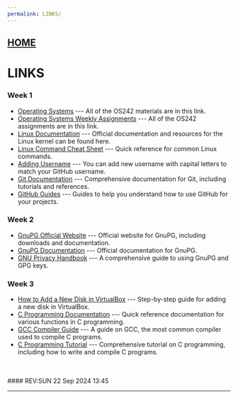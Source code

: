```yaml
---
permalink: LINKS/
---
```


## [HOME](../)
# LINKS

### Week 1
* [Operating Systems](https://os.vlsm.org/) --- All of the OS242 materials are in this link.  
* [Operating Systems Weekly Assignments](https://demos.vlsm.org/) --- All of the OS242 assignments are in this link.  
* [Linux Documentation](https://www.kernel.org/doc/) --- Official documentation and resources for the Linux kernel can be found here.  
* [Linux Command Cheat Sheet](https://www.linuxtrainingacademy.com/linux-commands-cheat-sheet/) --- Quick reference for common Linux commands.  
* [Adding Username](https://doit.vlsm.org/022.html) --- You can add new username with capital letters to match your GitHub username.
* [Git Documentation](https://git-scm.com/doc) --- Comprehensive documentation for Git, including tutorials and references.  
* [GitHub Guides](https://guides.github.com/) --- Guides to help you understand how to use GitHub for your projects.

### Week 2
* [GnuPG Official Website](https://www.gnupg.org/) --- Official website for GnuPG, including downloads and documentation.
* [GnuPG Documentation](https://www.gnupg.org/documentation/) --- Official documentation for GnuPG.
* [GNU Privacy Handbook](https://www.gnupg.org/gph/en/manual.html) --- A comprehensive guide to using GnuPG and GPG keys.

### Week 3
* [How to Add a New Disk in VirtualBox](https://www.tecmint.com/add-new-disk-in-virtualbox/) --- Step-by-step guide for adding a new disk in VirtualBox.
* [C Programming Documentation](https://devdocs.io/c/) --- Quick reference documentation for various functions in C programming.
* [GCC Compiler Guide](https://gcc.gnu.org/onlinedocs/gcc/) --- A guide on GCC, the most common compiler used to compile C programs.
* [C Programming Tutorial](https://www.tutorialspoint.com/cprogramming/) --- Comprehensive tutorial on C programming, including how to write and compile C programs.

<br>
<br>
#### REV:SUN 22 Sep 2024 13:45
<hr>

